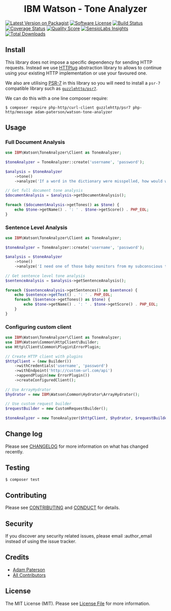 <h1 align="center">IBM Watson - Tone Analyzer</h1>
<p align="center">

[![Latest Version on Packagist][ico-version]][link-packagist]
[![Software License][ico-license]](LICENSE.md)
[![Build Status][ico-travis]][link-travis]
[![Coverage Status][ico-scrutinizer]][link-scrutinizer]
[![Quality Score][ico-code-quality]][link-code-quality]
[![SensioLabs Insights][ico-sensiolabs]][link-sensiolabs]
[![Total Downloads][ico-downloads]][link-downloads]

</p>

## Install

This library does not impose a specific dependency for sending HTTP requests. Instead we use [HTTPlug](http://httplug.io/) abstraction library to allows to continue using your existing HTTP implementation or use your favoured one.

We also are utilising [PSR-7](http://www.php-fig.org/psr/psr-7/) in this library so you will need to install a `psr-7` compatible library such as [`guzzlehttp/psr7`](https://github.com/guzzle/psr7).

We can do this with a one line composer require:

```
$ composer require php-http/curl-client guzzlehttp/psr7 php-http/message adam-paterson/watson-tone-analyzer
```

## Usage
### Full Document Analysis
``` php 
use IBM\Watson\ToneAnalyzer\Client as ToneAnalyzer;
 
$toneAnalyzer = ToneAnalyzer::create('username', 'password');
 
$analysis = $toneAnalyzer
    ->tone()
    ->analyze('If a word in the dictionary were misspelled, how would we know?');
 
// Get full document tone analysis
$documentAnalysis = $analysis->getDocumentAnalysis();
 
foreach ($documentAnalysis->getTones() as $tone) {
    echo $tone->getName() . ': ' . $tone->getScore() . PHP_EOL;
}
```

### Sentence Level Analysis
```php
use IBM\Watson\ToneAnalyzer\Client as ToneAnalyzer;
 
$toneAnalyzer = ToneAnalyzer::create('username', 'password');
 
$analysis = $toneAnalyzer
    ->tone()
    ->analyze('I need one of those baby monitors from my subconscious to my consciousness so I can know what the hell I am really thinking about.');
 
// Get sentence level tone analysis
$sentenceAnalysis = $analysis->getSentenceAnalysis();
 
foreach ($sentenceAnalysis->getSentences() as $sentence) {
    echo $sentence->getText() . ': ' . PHP_EOL;
    foreach ($sentence->getTones() as $tone) {
        echo $tone->getName() . ': ' . $tone->getScore() . PHP_EOL;
    }
}
```

### Configuring custom client
```php
use IBM\Watson\ToneAnalyzer\Client as ToneAnalyzer;
use IBM\Watson\Common\HttpClient\Builder;
use Http\Client\Common\Plugin\ErrorPlugin;
 
// Create HTTP client with plugins
$httpClient = (new Builder())
    ->withCredentials('username', 'password')
    ->withEndpoint('http://custom-url.com/api')
    ->appendPlugin(new ErrorPlugin())
    ->createConfiguredClient();
 
// Use ArrayHydrator
$hydrator = new IBM\Watson\Common\Hydrator\ArrayHydrator();
 
// Use custom request builder
$requestBuilder = new CustomRequestBuilder();
 
$toneAnalyzer = new ToneAnalyzer($httpClient, $hydrator, $requestBuilder);
``` 

## Change log

Please see [CHANGELOG](CHANGELOG.md) for more information on what has changed recently.

## Testing

``` bash
$ composer test
```

## Contributing

Please see [CONTRIBUTING](CONTRIBUTING.md) and [CONDUCT](CONDUCT.md) for details.

## Security

If you discover any security related issues, please email :author_email instead of using the issue tracker.

## Credits

- [Adam Paterson][link-author]
- [All Contributors][link-contributors]

## License

The MIT License (MIT). Please see [License File](LICENSE.md) for more information.

[ico-version]: https://img.shields.io/packagist/v/adam-paterson/ibm-watson-sdk.svg?style=flat-square
[ico-license]: https://img.shields.io/badge/license-MIT-brightgreen.svg?style=flat-square
[ico-travis]: https://img.shields.io/travis/adam-paterson/ibm-watson-sdk/develop.svg?style=flat-square
[ico-scrutinizer]: https://img.shields.io/scrutinizer/coverage/g/adam-paterson/ibm-watson-sdk.svg?style=flat-square
[ico-code-quality]: https://img.shields.io/scrutinizer/g/adam-paterson/ibm-watson-sdk.svg?style=flat-square
[ico-sensiolabs]: https://img.shields.io/sensiolabs/i/ae060475-0619-487c-bfdf-7d763574b7b9.svg?style=flat-square
[ico-downloads]: https://img.shields.io/packagist/dt/adam-paterson/ibm-watson-sdk.svg?style=flat-square

[link-packagist]: https://packagist.org/packages/adam-paterson/ibm-watson-sdk
[link-travis]: https://travis-ci.org/adam-paterson/ibm-watson-sdk
[link-scrutinizer]: https://scrutinizer-ci.com/g/adam-paterson/ibm-watson-sdk/code-structure
[link-code-quality]: https://scrutinizer-ci.com/g/adam-paterson/ibm-watson-sdk
[link-sensiolabs]: https://insight.sensiolabs.com/projects/ae060475-0619-487c-bfdf-7d763574b7b9
[link-downloads]: https://packagist.org/packages/adam-paterson/ibm-watson-sdk
[link-author]: https://github.com/:author_username
[link-contributors]: ../../contributors
